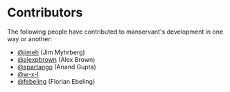 # Contributors

The following people have contributed to manservant's development in one way
or another:

- [@jimeh](https://github.com/jimeh) (Jim Myhrberg)
- [@alexpbrown](https://github.com/alexpbrown) (Alex Brown)
- [@spartango](https://github.com/spartango) (Anand Gupta)
- [@w-x-l](https://github.com/w-x-l)
- [@febeling](https://github.com/febeling) (Florian Ebeling)
